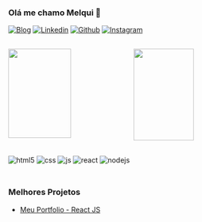 ### Olá me chamo Melqui 👋

[![Blog](https://img.shields.io/website?label=https://meu-portfolio-mauve.vercel.app/&style=for-the-badge&url=https://meu-portfolio-mauve.vercel.app/)](https://meu-portfolio-mauve.vercel.app/)
[![Linkedin](https://img.shields.io/badge/Linkedin-FFFFFF?style=for-the-badge&logo=linkedin&logoColor=blue)](https://www.linkedin.com/in/melquisedeque-martins-54108a25a/)
[![Github](https://img.shields.io/badge/Github-333333?style=for-the-badge&logo=github&logoColor=white)](https://github.com/Melqui42)
[![Instagram](https://img.shields.io/badge/Instagram-DD5454?style=for-the-badge&logo=instagram&logoColor=white)](https://www.instagram.com/melqui_m4rtins/)
##
<div style="display: flex;">
  <img height="180em" width="50%" src="https://github-readme-stats.vercel.app/api?username=melqui42&show_icons=true&theme=dracula&include_all_commits=true&count_private=true"/>
<img height="185em" width="49%"   src="https://github-readme-stats.vercel.app/api/top-langs/?username=melqui42&layout=compact&langs_count=7&theme=dracula"/>
</div>


##

<div style="display: inline_block">
  <img align="center" alt="html5" src="https://img.shields.io/badge/HTML5-E34F26?style=for-the-badge&logo=html5&logoColor=white" />
  <img align="center" alt="css" src="https://img.shields.io/badge/CSS3-1572B6?style=for-the-badge&logo=css3&logoColor=white" />
  <img align="center" alt="js" src="https://img.shields.io/badge/JavaScript-F7DF1E?style=for-the-badge&logo=javascript&logoColor=black" />
  <img align="center" alt="react" src="https://img.shields.io/badge/React-20232A?style=for-the-badge&logo=react&logoColor=61DAFB" />
  <img align="center" alt="nodejs" src="https://img.shields.io/badge/Node.js-43853D?style=for-the-badge&logo=node.js&logoColor=white" />
</div><br/>

##
### Melhores Projetos
- [Meu Portfolio - React JS](https://github.com/Melqui42/Meu-Portfolio)<br/>

